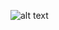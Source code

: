 


![alt text](https://github.com/rakkaalhazimi/DataScience/blob/master/BPJS_Health_Center_Analysis/BPJS.png)
